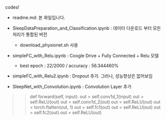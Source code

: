 codes!

- readme.md: 본 화일입니다.

- SleepDataPreparation_and_Classification.ipynb : 데이터 다운로드 부터 모든 처리가 통합된 버전
   - download_physionet.sh 사용

- simpleFC_with_Relu.ipynb : Coogle Drive + Fully Connected + Relu 모델
   - best epoch : 22/2000 / accuracy : 56.344460%
   
- simpleFC_with_Relu2.ipynb : Dropout 추가. 그러나, 성능향상은 없어보임

- SleepNet_with_Convolution.ipynb : Convolution Layer 추가

>>
>>    def forward(self, input):
>>        out = self.conv1d_1(input)
>>        out = self.ReLU(out)
>>        out = self.conv1d_2(out)
>>        out = self.ReLU(out)
>>        out = torch.flatten(out, 1)
>>        out = self.fc1(out)
>>        out = self.ReLU(out)
>>        out = self.fc2(out)
>>        out = self.ReLU(out)   
>>


